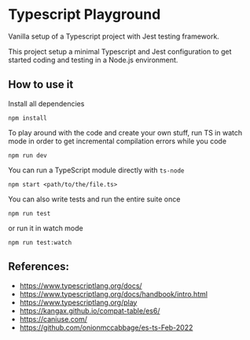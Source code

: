 # Typescript Playground

Vanilla setup of a Typescript project with Jest testing framework.

This project setup a minimal Typescript and Jest configuration to get started coding and testing in a Node.js environment.

## How to use it

Install all dependencies

```
npm install
```

To play around with the code and create your own stuff, run TS in watch mode in order to get incremental compilation errors while you code

```
npm run dev
```

You can run a TypeScript module directly with `ts-node`

```
npm start <path/to/the/file.ts>
```

You can also write tests and run the entire suite once

```
npm run test
```

or run it in watch mode

```
npm run test:watch
```

## References:

- https://www.typescriptlang.org/docs/
- https://www.typescriptlang.org/docs/handbook/intro.html
- https://www.typescriptlang.org/play
- https://kangax.github.io/compat-table/es6/
- https://caniuse.com/
- https://github.com/onionmccabbage/es-ts-Feb-2022
